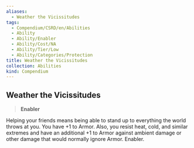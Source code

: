 ```yaml
---
aliases:
  - Weather the Vicissitudes
tags:
  - Compendium/CSRD/en/Abilities
  - Ability
  - Ability/Enabler
  - Ability/Cost/NA
  - Ability/Tier/Low
  - Ability/Categories/Protection
title: Weather the Vicissitudes
collection: Abilities
kind: Compendium
---
```

## Weather the Vicissitudes  
>**Enabler**
  
Helping your friends means being able to stand up to everything the world throws at you. You have +1 to Armor. Also, you resist heat, cold, and similar extremes and have an additional +1 to Armor against ambient damage or other damage that would normally ignore Armor. Enabler.
